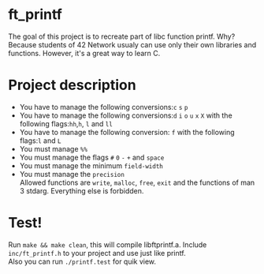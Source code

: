 # ft_printf
The goal of this project is to recreate part of libc function printf. Why? Because students of 42 Network usualy can use only their own libraries and functions. However, it's a great way to learn C. 

# Project description
- You have to manage the following conversions:`c` `s` `p`
- You have to manage the following conversions:`d` `i` `o` `u` `x` `X` with the following flags:`hh`,`h`, `l` and `ll`
- You have to manage the following conversion: `f` with the following flags:`l` and `L`
- You must manage `%%`
- You must manage the flags `#` `0` `-` `+` and `space`
- You must manage the minimum `field-width`
- You must manage the `precision`<br>
Allowed functions are `write`, `malloc`, `free`, `exit` and the functions of man 3 stdarg. Everything else is forbidden.

# Test!
Run `make && make clean`, this will compile libftprintf.a. Include `inc/ft_printf.h`  to your project and use just like printf. <br>Also you can run `./printf.test` for quik view.
